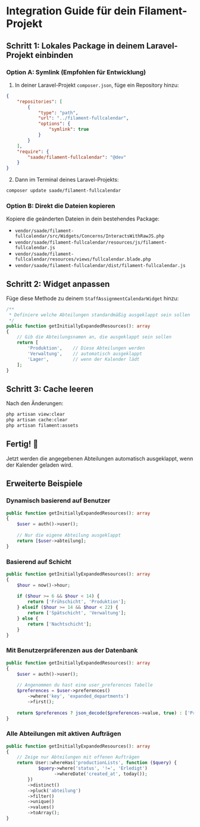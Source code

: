 # Integration Guide für dein Filament-Projekt

## Schritt 1: Lokales Package in deinem Laravel-Projekt einbinden

### Option A: Symlink (Empfohlen für Entwicklung)

1. In deiner Laravel-Projekt `composer.json`, füge ein Repository hinzu:

```json
{
    "repositories": [
        {
            "type": "path",
            "url": "../filament-fullcalendar",
            "options": {
                "symlink": true
            }
        }
    ],
    "require": {
        "saade/filament-fullcalendar": "@dev"
    }
}
```

2. Dann im Terminal deines Laravel-Projekts:
```bash
composer update saade/filament-fullcalendar
```

### Option B: Direkt die Dateien kopieren

Kopiere die geänderten Dateien in dein bestehendes Package:
- `vendor/saade/filament-fullcalendar/src/Widgets/Concerns/InteractsWithRawJS.php`
- `vendor/saade/filament-fullcalendar/resources/js/filament-fullcalendar.js`
- `vendor/saade/filament-fullcalendar/resources/views/fullcalendar.blade.php`
- `vendor/saade/filament-fullcalendar/dist/filament-fullcalendar.js`

## Schritt 2: Widget anpassen

Füge diese Methode zu deinem `StaffAssignmentCalendarWidget` hinzu:

```php
/**
 * Definiere welche Abteilungen standardmäßig ausgeklappt sein sollen
 */
public function getInitiallyExpandedResources(): array
{
    // Gib die Abteilungsnamen an, die ausgeklappt sein sollen
    return [
        'Produktion',    // Diese Abteilungen werden
        'Verwaltung',    // automatisch ausgeklappt
        'Lager',         // wenn der Kalender lädt
    ];
}
```

## Schritt 3: Cache leeren

Nach den Änderungen:

```bash
php artisan view:clear
php artisan cache:clear
php artisan filament:assets
```

## Fertig! 🎉

Jetzt werden die angegebenen Abteilungen automatisch ausgeklappt, wenn der Kalender geladen wird.

## Erweiterte Beispiele

### Dynamisch basierend auf Benutzer

```php
public function getInitiallyExpandedResources(): array
{
    $user = auth()->user();
    
    // Nur die eigene Abteilung ausgeklappt
    return [$user->abteilung];
}
```

### Basierend auf Schicht

```php
public function getInitiallyExpandedResources(): array
{
    $hour = now()->hour;
    
    if ($hour >= 6 && $hour < 14) {
        return ['Frühschicht', 'Produktion'];
    } elseif ($hour >= 14 && $hour < 22) {
        return ['Spätschicht', 'Verwaltung'];
    } else {
        return ['Nachtschicht'];
    }
}
```

### Mit Benutzerpräferenzen aus der Datenbank

```php
public function getInitiallyExpandedResources(): array
{
    $user = auth()->user();
    
    // Angenommen du hast eine user_preferences Tabelle
    $preferences = $user->preferences()
        ->where('key', 'expanded_departments')
        ->first();
    
    return $preferences ? json_decode($preferences->value, true) : ['Produktion'];
}
```

### Alle Abteilungen mit aktiven Aufträgen

```php
public function getInitiallyExpandedResources(): array
{
    // Zeige nur Abteilungen mit offenen Aufträgen
    return User::whereHas('productionLists', function ($query) {
            $query->where('status', '!=', 'Erledigt')
                  ->whereDate('created_at', today());
        })
        ->distinct()
        ->pluck('abteilung')
        ->filter()
        ->unique()
        ->values()
        ->toArray();
}
```
